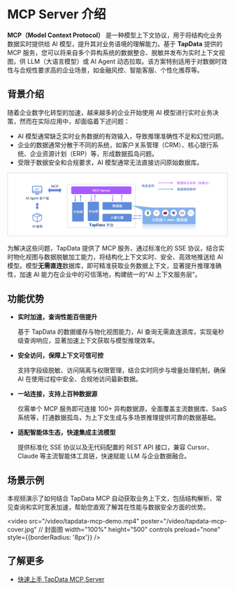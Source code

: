 # MCP Server 介绍

**MCP（Model Context Protocol）** 是一种模型上下文协议，用于将结构化业务数据实时提供给 AI 模型，提升其对业务语境的理解能力。基于 **TapData** 提供的 MCP 服务，您可以将来自多个异构系统的数据整合、脱敏并发布为实时上下文视图，供 LLM（大语言模型）或 AI Agent 动态拉取。该方案特别适用于对数据时效性与合规性要求高的企业场景，如金融风控、智能客服、个性化推荐等。

## 背景介绍

随着企业数字化转型的加速，越来越多的企业开始使用 AI 模型进行实时业务决策，然而在实际应用中，却面临着下述问题：

- AI 模型通常缺乏实时业务数据的有效输入，导致推理准确性不足和幻觉问题。
- 企业的数据通常分散于不同的系统，如客户关系管理（CRM）、核心银行系统、企业资源计划（ERP）等，形成数据孤岛问题。
- 受限于数据安全和合规要求，AI 模型通常无法直接访问原始数据库。

![TapData MCP Server 工作原理介绍](../images/tapdata_mcp_server_introduction.png)

为解决这些问题，TapData 提供了 MCP 服务，通过标准化的 SSE 协议，结合实时物化视图与数据脱敏加工能力，将结构化上下文实时、安全、高效地推送给 AI 模型。模型**无需直连**数据库，即可精准获取业务数据上下文，显著提升推理准确性，加速 AI 能力在企业中的可信落地，构建统一的“AI 上下文服务层”。

## 功能优势

* **实时加速，查询性能百倍提升**

  基于 TapData 的数据缓存与物化视图能力，AI 查询无需直连源库，实现毫秒级查询响应，显著加速上下文获取与模型推理效率。

* **安全访问，保障上下文可信可控**

  支持字段级脱敏、访问隔离与权限管理，结合实时同步与增量处理机制，确保 AI 在使用过程中安全、合规地访问最新数据。

* **一站连接，支持上百种数据源**

  仅需单个 MCP 服务即可连接 100+ 异构数据源，全面覆盖主流数据库、SaaS 系统等，打通数据孤岛，为上下文生成与多场景推理提供可靠的数据基础。

* **适配智能体生态，快速集成主流模型**

  提供标准化 SSE 协议以及无代码配置的 REST API 接口，兼容 Cursor、Claude 等主流智能体工具链，快速赋能 LLM 与企业数据融合。

## 场景示例

本视频演示了如何结合 TapData MCP 自动获取业务上下文，包括结构解析、常见查询和实时宽表加速，帮助您直观了解其在性能与数据安全方面的优势。

<video
  src="/video/tapdata-mcp-demo.mp4"
  poster="/video/tapdata-mcp-cover.jpg"   // 封面图
  width="100%"
  height="500"
  controls
  preload="none"
  style={{borderRadius: '8px'}} />


## 了解更多

- [快速上手 TapData MCP Server](quick-start.md)
